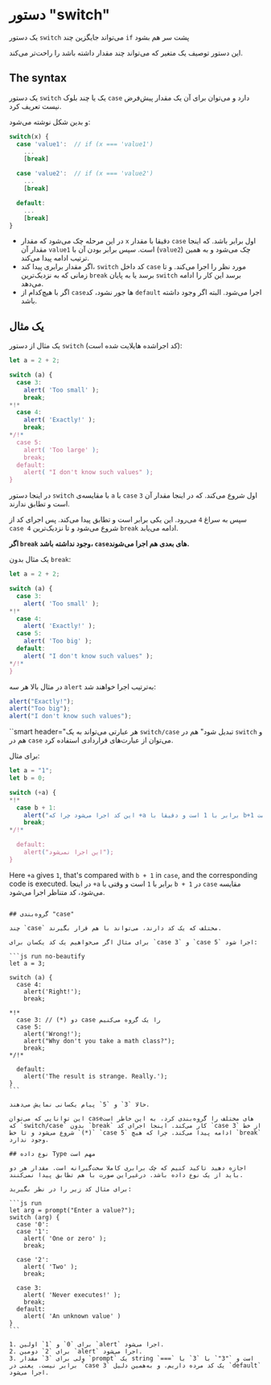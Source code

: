 # دستور "switch"

یک دستور ‍‍`switch` می‌تواند جایگزین چند `if` پشت سر هم بشود

این دستور توصیف یک متغیر که می‌تواند چند مقدار داشته باشد را راحت‌تر می‌کند.

## The syntax

یک دستور `switch` یک یا چند بلوک `case` دارد و می‌توان برای آن یک مقدار پیش‌فرض نیست تعریف کرد.

و بدین شکل نوشته می‌شود:

```js no-beautify
switch(x) {
  case 'value1':  // if (x === 'value1')
    ...
    [break]

  case 'value2':  // if (x === 'value2')
    ...
    [break]

  default:
    ...
    [break]
}
```

- در این مرحله چک می‌شود که مقدار `x` دقیقا با مقدار `case` اول برابر باشد. که اینجا مقدار آن `value1` است. سپس برابر بودن آن با (`value2`) چک می‌شود و به همین ترتیب ادامه پیدا می‌کند.
- اگر مقدار برابری پیدا کند، `switch` کد داخل `case` مورد نظر را اجرا می‌کند. و تا زمانی که به نزدیک‌ترین `break` برسد یا به پایان `switch` برسد این کار را ادامه می‌دهد.
- اگر با هیچ‌کدام از `case`ها جور نشود، کد `default` اجرا می‌شود. البته اگر وجود داشته باشد.

## یک مثال

یک مثال از دستور `switch` (کد اجراشده هایلایت شده است):

```js run
let a = 2 + 2;

switch (a) {
  case 3:
    alert( 'Too small' );
    break;
*!*
  case 4:
    alert( 'Exactly!' );
    break;
*/!*
  case 5:
    alert( 'Too large' );
    break;
  default:
    alert( "I don't know such values" );
}
```

در اینجا دستور `switch` با مقایسه‌ی `a` با `case` اول شروع می‌کند. که در اینجا مقدار آن `3` است و تطابق ندارند.

سپس به سراغ `4` می‌رود. این یکی برابر است و تطابق پیدا می‌کند. پس اجرای کد از `case 4` شروع می‌شود و تا نزدیک‌ترین `break` ادامه می‌یابد.

**اگر `break` وجود نداشته باشد، `case`های بعدی هم اجرا می‌شوند.**

یک مثال بدون `break`:

```js run
let a = 2 + 2;

switch (a) {
  case 3:
    alert( 'Too small' );
*!*
  case 4:
    alert( 'Exactly!' );
  case 5:
    alert( 'Too big' );
  default:
    alert( "I don't know such values" );
*/!*
}
```

در مثال بالا هر سه `alert` به‌ترتیب اجرا خواهند شد:

```js
alert("Exactly!");
alert("Too big");
alert("I don't know such values");
```

``smart header="هر عبارتی می‌تواند به یک `switch/case` تبدیل شود"
هم در `switch` و هم در `case` می‌توان از عبارت‌های قراردادی استفاده کرد.

برای مثال:

```js run
let a = "1";
let b = 0;

switch (+a) {
*!*
  case b + 1:
    alert("این کد اجرا می‌شود چرا که +a برابر با 1 است و دقیقا با b+1 مساوی است");
    break;
*/!*

  default:
    alert("این اجرا نمی‌شود");
}
```

Here `+a` gives `1`, that's compared with `b + 1` in `case`, and the corresponding code is executed.
در اینجا `+a` برابر با `1` است و وقتی با `b + 1` در `case` مقایسه می‌شود، کد متناظر اجرا می‌شود.

````

## گروه‌بندی "case"

چند `case` مختلف که یک کد دارند، می‌تواند با هم قرار بگیرند.

برای مثال اگر می‌خواهیم یک کد یکسان برای `case 3` و `case 5` اجرا شود:

```js run no-beautify
let a = 3;

switch (a) {
  case 4:
    alert('Right!');
    break;

*!*
  case 3: // (*) دو case را یک گروه می‌کنیم
  case 5:
    alert('Wrong!');
    alert("Why don't you take a math class?");
    break;
*/!*

  default:
    alert('The result is strange. Really.');
}
```

حالا `3` و `5` پیام یکسانی نمایش می‌دهند.

این توانایی که می‌توان caseهای مختلف را گروه‌بندی کرد، به این خاطر است که `switch/case` بدون `break` کار می‌کند. اینجا اجرای کد `case 3` از خط `(*)` شروع می‌شود و تا خط `case 5` ادامه پیدا می‌کند. چرا که هیچ `break` وجود ندارد.

## نوع داده Type مهم است

اجازه دهید تاکید کنیم که چک برابری کاملا سخت‌گیرانه است. مقدار هر دو باید از یک نوع داده باشد. درغیراین صورت با هم تطابق پیدا نمی‌کنند.

برای مثال کد زیر را در نظر بگیرید:

```js run
let arg = prompt("Enter a value?");
switch (arg) {
  case '0':
  case '1':
    alert( 'One or zero' );
    break;

  case '2':
    alert( 'Two' );
    break;

  case 3:
    alert( 'Never executes!' );
    break;
  default:
    alert( 'An unknown value' )
}
```

1. برای `0` و `1` اولین `alert` اجرا می‌شود.
2. برای `2` دومین `alert` اجرا می‌شود.
3. ولی برای `3` مقدار `prompt` یک string است و `"3"` با `3` با `===` برابر نیست. یعنی در `case 3` یک کد مرده داریم. و به‌همین دلیل `default` اجرا می‌شود.
````
